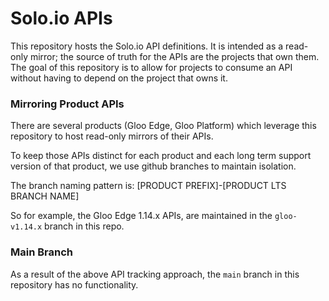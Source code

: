 # Solo.io APIs
This repository hosts the Solo.io API definitions. It is intended as a read-only mirror; the source of truth for the 
APIs are the projects that own them. The goal of this repository is to allow for projects to consume an API 
without having to depend on the project that owns it.

### Mirroring Product APIs
There are several products (Gloo Edge, Gloo Platform) which leverage this repository to host read-only mirrors of their APIs.

To keep those APIs distinct for each product and each long term support version of that product, we use github branches to maintain isolation.

The branch naming pattern is: [PRODUCT PREFIX]-[PRODUCT LTS BRANCH NAME]

So for example, the Gloo Edge 1.14.x APIs, are maintained in the `gloo-v1.14.x` branch in this repo. 


### Main Branch
As a result of the above API tracking approach, the `main` branch in this repository has no functionality.
